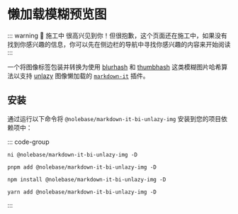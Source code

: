 <script setup>
import packageJSON from '~/packages/markdown-it-unlazy-img/package.json'
</script>

# 懒加载模糊预览图 <Badge type="warning" :text="`Beta 测试 ${packageJSON.version}`" />

::: warning 🚧 施工中
很高兴见到你！但很抱歉，这个页面还在施工中，如果没有找到你感兴趣的信息，你可以先在侧边栏的导航中寻找你感兴趣的内容来开始阅读
:::

一个将图像标签包装并转换为使用 [blurhash](https://github.com/woltapp/blurhash) 和 [thumbhash](https://github.com/evanw/thumbhash) 这类模糊图片哈希算法以支持 [unlazy](https://github.com/johannschopplich/unlazy) 图像懒加载的 [`markdown-it`](https://github.com/markdown-it/markdown-it) 插件。

## 安装

通过运行以下命令将 `@nolebase/markdown-it-bi-unlazy-img` 安装到您的项目依赖项中：

::: code-group

```shell [@antfu/ni]
ni @nolebase/markdown-it-bi-unlazy-img -D
```

```shell [pnpm]
pnpm add @nolebase/markdown-it-bi-unlazy-img -D
```

```shell [npm]
npm install @nolebase/markdown-it-bi-unlazy-img -D
```

```shell [yarn]
yarn add @nolebase/markdown-it-bi-unlazy-img -D
```

:::
